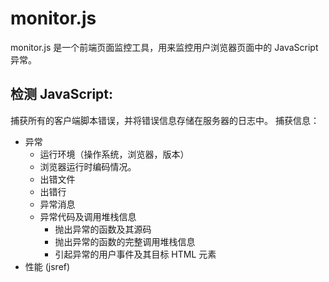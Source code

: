
# monitor.js

monitor.js 是一个前端页面监控工具，用来监控用户浏览器页面中的 JavaScript 异常。

## 检测 JavaScript:
捕获所有的客户端脚本错误，并将错误信息存储在服务器的日志中。
捕获信息：
* 异常
    * 运行环境（操作系统，浏览器，版本）
    * 浏览器运行时编码情况。
    * 出错文件
    * 出错行
    * 异常消息
    * 异常代码及调用堆栈信息
        * 抛出异常的函数及其源码
        * 抛出异常的函数的完整调用堆栈信息
        * 引起异常的用户事件及其目标 HTML 元素
* 性能 (jsref)
